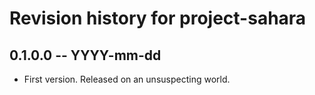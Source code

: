# Revision history for project-sahara

## 0.1.0.0 -- YYYY-mm-dd

* First version. Released on an unsuspecting world.
